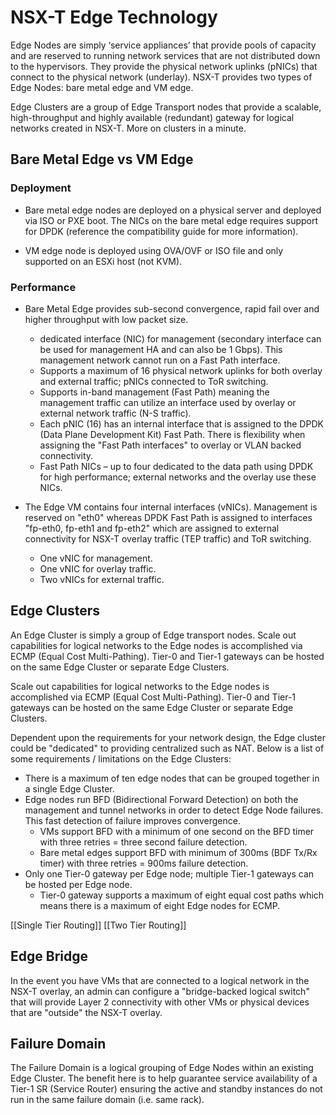 # NSX-T Edge Technology

Edge Nodes are simply ‘service appliances’ that provide pools of capacity and are reserved to running network services that are not distributed down to the hypervisors. They provide the physical network uplinks (pNICs) that connect to the physical network (underlay). NSX-T provides two types of Edge Nodes: bare metal edge and VM edge.

Edge Clusters are a group of Edge Transport nodes that provide a scalable, high-throughput and highly available (redundant) gateway for logical networks created in NSX-T. More on clusters in a minute.

## Bare Metal Edge vs VM Edge

### Deployment

- Bare metal edge nodes are deployed on a physical server and deployed via ISO or PXE boot. The NICs on the bare metal edge requires support for DPDK (reference the compatibility guide for more information).

- VM edge node is deployed using OVA/OVF or ISO file and only supported on an ESXi host (not KVM).

### Performance

- Bare Metal Edge provides sub-second convergence, rapid fail over and higher throughput with low packet size.
    - dedicated interface (NIC) for management (secondary interface can be used for management HA and can also be 1 Gbps). This management network cannot run on a Fast Path interface.
    - Supports a maximum of 16 physical network uplinks for both overlay and external traffic; pNICs connected to ToR switching.
    - Supports in-band management (Fast Path) meaning the management traffic can utilize an interface used by overlay or external network traffic (N-S traffic).
    - Each pNIC (16) has an internal interface that is assigned to the DPDK (Data Plane Development Kit) Fast Path. There is flexibility when assigning the "Fast Path interfaces" to overlay or VLAN backed connectivity.
    - Fast Path NICs – up to four dedicated to the data path using DPDK for high performance; external networks and the overlay use these NICs.

- The Edge VM contains four internal interfaces (vNICs). Management is reserved on "eth0" whereas DPDK Fast Path is assigned to interfaces "fp-eth0, fp-eth1 and fp-eth2" which are assigned to external connectivity for NSX-T overlay traffic (TEP traffic) and ToR switching.
    -   One vNIC for management.
    -   One vNIC for overlay traffic.
    -   Two vNICs for external traffic.

## Edge Clusters

An Edge Cluster is simply a group of Edge transport nodes.
Scale out capabilities for logical networks to the Edge nodes is accomplished via ECMP (Equal Cost Multi-Pathing). Tier-0 and Tier-1 gateways can be hosted on the same Edge Cluster or separate Edge Clusters.

Scale out capabilities for logical networks to the Edge nodes is accomplished via ECMP (Equal Cost Multi-Pathing). Tier-0 and Tier-1 gateways can be hosted on the same Edge Cluster or separate Edge Clusters.

Dependent upon the requirements for your network design, the Edge cluster could be "dedicated" to providing centralized such as NAT. Below is a list of some requirements / limitations on the Edge Clusters:

- There is a maximum of ten edge nodes that can be grouped together in a single Edge Cluster.
- Edge nodes run BFD (Bidirectional Forward Detection) on both the management and tunnel networks in order to detect Edge Node failures. This fast detection of failure improves convergence.
    - VMs support BFD with a minimum of one second on the BFD timer with three retries = three second failure detection.
    - Bare metal edges support BFD with minimum of 300ms (BDF Tx/Rx timer) with three retries = 900ms failure detection.
- Only one Tier-0 gateway per Edge node; multiple Tier-1 gateways can be hosted per Edge node.
    - Tier-0 gateway supports a maximum of eight equal cost paths which means there is a maximum of eight Edge nodes for ECMP.

[[Single Tier Routing]] [[Two Tier Routing]]

## Edge Bridge

In the event you have VMs that are connected to a logical network in the NSX-T overlay, an admin can configure a "bridge-backed logical switch" that will provide Layer 2 connectivity with other VMs or physical devices that are "outside" the NSX-T overlay.

## Failure Domain

The Failure Domain is a logical grouping of Edge Nodes within an existing Edge Cluster. The benefit here is to help guarantee service availability of a Tier-1 SR (Service Router) ensuring the active and standby instances do not run in the same failure domain (i.e. same rack).
